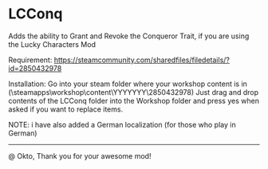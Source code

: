 # LCConq
Adds the ability to Grant and Revoke the Conqueror Trait, if you are using the Lucky Characters Mod

Requirement: https://steamcommunity.com/sharedfiles/filedetails/?id=2850432978

Installation: Go into your steam folder where your workshop content is in (\steamapps\workshop\content\YYYYYYY\2850432978)
Just drag and drop contents of the LCConq folder into the Workshop folder and press yes when asked if you want to replace items.

NOTE: i have also added a German localization (for those who play in German)

-----------------------------------------------------------------------------------------------------------

@ Okto, Thank you for your awesome mod!
